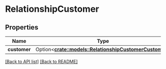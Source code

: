 # RelationshipCustomer

## Properties

Name | Type | Description | Notes
------------ | ------------- | ------------- | -------------
**customer** | Option<[**crate::models::RelationshipCustomerCustomer**](RelationshipCustomerCustomer.md)> |  | 

[[Back to API list]](../README.md#documentation-for-api-endpoints) [[Back to README]](../README.md)


